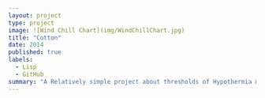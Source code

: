 ```yaml
---
layout: project
type: project
image: ![Wind Chill Chart](img/WindChillChart.jpg)
title: "Cotton"
date: 2014
published: true
labels:
  - Lisp
  - GitHub
summary: "A Relatively simple project about thresholds of Hypothermia made during ICS 314 quiz."
---
```


